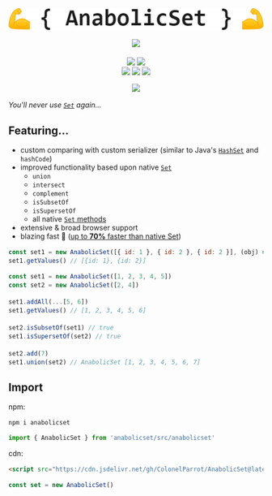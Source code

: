 <p align="center">
    <img src="docs/images/logo.png">
</p>

<p align="center">
    <a href="https://GitHub.com/ColonelParrot/anabolicset/stargazers/"><img src="https://img.shields.io/github/stars/ColonelParrot/anabolicset.svg?style=social&label=Star"></a>
    <br />
    <br />
    <a href="https://www.jsdelivr.com/package/gh/ColonelParrot/anabolicset"><img src="https://data.jsdelivr.com/v1/package/gh/ColonelParrot/anabolicset/badge"></a>
    <a href="https://npmjs.com/package/anabolicset"><img src="https://badgen.net/npm/dw/anabolicset"></a>
    <br />
    <a href="https://github.com/ColonelParrot/anabolicset/blob/master/LICENSE"><img src="https://img.shields.io/github/license/ColonelParrot/anabolicset.svg"></a>
    <a href="https://GitHub.com/ColonelParrot/anabolicset/releases/"><img src="https://img.shields.io/github/release/ColonelParrot/anabolicset.svg"></a>
    <a href="https://npmjs.com/package/anabolicset"><img src="https://badgen.net/npm/v/anabolicset"></a>
</p>

<p align="center">
  <a href="https://nodei.co/npm/anabolicset/"><img src="https://nodei.co/npm/anabolicset.png"></a>
</p>

<i align="center">You'll never use [`Set`](https://developer.mozilla.org/en-US/docs/Web/JavaScript/Reference/Global_Objects/Set) again...</i>

## Featuring...

- custom comparing with custom serializer (similar to Java's [`HashSet`](https://docs.oracle.com/javase/7/docs/api/java/util/HashSet.html) and `hashCode`)
- improved functionality based upon native [`Set`](https://developer.mozilla.org/en-US/docs/Web/JavaScript/Reference/Global_Objects/Set)
  - `union`
  - `intersect`
  - `complement`
  - `isSubsetOf`
  - `isSupersetOf`
  - all native [`Set` methods](https://developer.mozilla.org/en-US/docs/Web/JavaScript/Reference/Global_Objects/Set#instance_methods)
- extensive & broad browser support
- blazing fast 💨 ([up to **70%** faster than native Set](https://jsbench.me/zrlebmbyq1/1))

```javascript
const set1 = new AnabolicSet([{ id: 1 }, { id: 2 }, { id: 2 }], (obj) => obj.id)
set1.getValues() // [{id: 1}, {id: 2}]
```

```javascript
const set1 = new AnabolicSet([1, 2, 3, 4, 5])
const set2 = new AnabolicSet([2, 4])

set1.addAll(...[5, 6])
set1.getValues() // [1, 2, 3, 4, 5, 6]

set2.isSubsetOf(set1) // true
set1.isSupersetOf(set2) // true

set2.add(7)
set1.union(set2) // AnabolicSet [1, 2, 3, 4, 5, 6, 7]
```

## Import

npm:

```
npm i anabolicset
```
```javascript
import { AnabolicSet } from 'anabolicset/src/anabolicset'
```

cdn:
```html
<script src="https://cdn.jsdelivr.net/gh/ColonelParrot/AnabolicSet@latest/src/anabolicset.min.js"></script>
```
```javascript
const set = new AnabolicSet()
```

